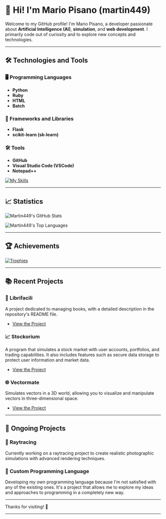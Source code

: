 # 👋 Hi! I'm Mario Pisano (martin449)

Welcome to my GitHub profile! I'm Mario Pisano, a developer passionate about **Artificial Intelligence (AI)**, **simulation**, and **web development**. I primarily code out of curiosity and to explore new concepts and technologies.

---

## 🛠️ Technologies and Tools

### 🖥️ Programming Languages
- **Python**
- **Ruby**
- **HTML**
- **Batch**

### 🔧 Frameworks and Libraries
- **Flask**
- **scikit-learn (sk-learn)**

### 🛠️ Tools
- **GitHub**
- **Visual Studio Code (VSCode)**
- **Notepad++**

[![My Skills](https://skillicons.dev/icons?i=python,ruby,html,css,github,vscode,notepad++)](https://skillicons.dev)

---

## 📈 Statistics

![Martin449's GitHub Stats](https://github-readme-stats.vercel.app/api?username=martino449&show_icons=true&hide_title=true&hide=prs&count_private=true&include_all_commits=true&theme=radical)

![Martin449's Top Languages](https://github-readme-stats.vercel.app/api/top-langs/?username=martino449&layout=compact&theme=radical)

---

## 🏆 Achievements

[![Trophies](https://github-profile-trophy.vercel.app/?username=martino449&theme=monokai&row=2&column=4&no-bg=true&no-frame=true&margin-w=10&margin-h=10&rank=high&rank=top)](https://github.com/ryo-ma/github-profile-trophy)


---

## 📚 Recent Projects

### 📖 **Librifacili**
A project dedicated to managing books, with a detailed description in the repository's README file.
- [View the Project](https://github.com/martino449/Librifacili/blob/main/README.md)

### 📈 **Stockorium**
A program that simulates a stock market with user accounts, portfolios, and trading capabilities. It also includes features such as secure data storage to protect user information and market data.
- [View the Project](https://github.com/martino449/Stockorium)

### 🌐 **Vectormate**
Simulates vectors in a 3D world, allowing you to visualize and manipulate vectors in three-dimensional space.
- [View the Project](https://github.com/martino449/Vectormate)

---

## 🚧 Ongoing Projects

### 🎨 **Raytracing**
Currently working on a raytracing project to create realistic photographic simulations with advanced rendering techniques.

### 🔧 **Custom Programming Language**
Developing my own programming language because I'm not satisfied with any of the existing ones. It's a project that allows me to explore my ideas and approaches to programming in a completely new way.

---

Thanks for visiting! 🚀

---



